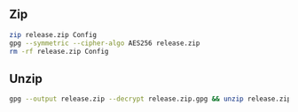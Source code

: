 
## Zip

```bash
zip release.zip Config
gpg --symmetric --cipher-algo AES256 release.zip
rm -rf release.zip Config
```

## Unzip

```bash
gpg --output release.zip --decrypt release.zip.gpg && unzip release.zip && rm -rf release.zip
```
